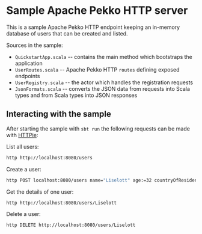 # Sample Apache Pekko HTTP server

This is a sample Apache Pekko HTTP endpoint keeping an in-memory database of users that can be created and listed.

Sources in the sample:

* `QuickstartApp.scala` -- contains the main method which bootstraps the application
* `UserRoutes.scala` -- Apache Pekko HTTP `routes` defining exposed endpoints
* `UserRegistry.scala` -- the actor which handles the registration requests
* `JsonFormats.scala` -- converts the JSON data from requests into Scala types and from Scala types into JSON responses

## Interacting with the sample

After starting the sample with `sbt run` the following requests can be made with [HTTPie](https://httpie.io/):

List all users:

```sh
http http://localhost:8080/users
```

Create a user:

```sh
http POST localhost:8080/users name="Liselott" age:=32 countryOfResidence="Norway"
```

Get the details of one user:

```sh
http http://localhost:8080/users/Liselott
```

Delete a user:

```sh
http DELETE http://localhost:8080/users/Liselott
```
